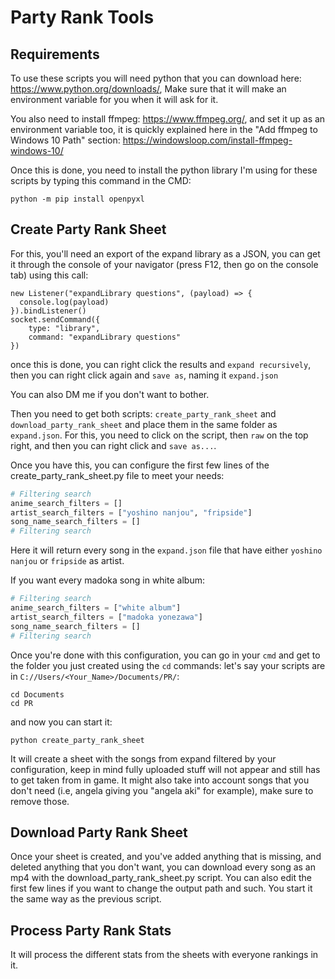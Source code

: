 # Party Rank Tools

## Requirements

To use these scripts you will need python that you can download here: <https://www.python.org/downloads/>,
Make sure that it will make an environment variable for you when it will ask for it.

You also need to install ffmpeg: <https://www.ffmpeg.org/>, and set it up as an environment variable too, it is quickly explained here in the "Add ffmpeg to Windows 10 Path" section: <https://windowsloop.com/install-ffmpeg-windows-10/>

Once this is done, you need to install the python library I'm using for these scripts by typing this command in the CMD:

`python -m pip install openpyxl`

## Create Party Rank Sheet

For this, you'll need an export of the expand library as a JSON, you can get it through the console of your navigator (press F12, then go on the console tab) using this call:

```
new Listener("expandLibrary questions", (payload) => {
  console.log(payload)
}).bindListener()
socket.sendCommand({
    type: "library",
    command: "expandLibrary questions"
})
```
once this is done, you can right click the results and `expand recursively`, then you can right click again and `save as`, naming it `expand.json`

You can also DM me if you don't want to bother.

Then you need to get both scripts: `create_party_rank_sheet` and `download_party_rank_sheet` and place them in the same folder as `expand.json`. For this, you need to click on the script, then `raw` on the top right, and then you can right click and `save as...`.

Once you have this, you can configure the first few lines of the create_party_rank_sheet.py file to meet your needs:

```py
# Filtering search
anime_search_filters = []
artist_search_filters = ["yoshino nanjou", "fripside"]
song_name_search_filters = []
# Filtering search
```
Here it will return every song in the `expand.json` file that have either `yoshino nanjou` or `fripside` as artist.

If you want every madoka song in white album:
```py
# Filtering search
anime_search_filters = ["white album"]
artist_search_filters = ["madoka yonezawa"]
song_name_search_filters = []
# Filtering search
```

Once you're done with this configuration, you can go in your `cmd` and get to the folder you just created using the `cd` commands:
let's say your scripts are in `C://Users/<Your_Name>/Documents/PR/`:
```
cd Documents
cd PR
```

and now you can start it:
```
python create_party_rank_sheet
```

It will create a sheet with the songs from expand filtered by your configuration, keep in mind fully uploaded stuff will not appear and still has to get taken from in game. It might also take into account songs that you don't need (i.e, angela giving you "angela aki" for example), make sure to remove those.

## Download Party Rank Sheet

Once your sheet is created, and you've added anything that is missing, and deleted anything that you don't want, you can download every song as an mp4 with the download_party_rank_sheet.py script. You can also edit the first few lines if you want to change the output path and such. You start it the same way as the previous script.

## Process Party Rank Stats

It will process the different stats from the sheets with everyone rankings in it.
